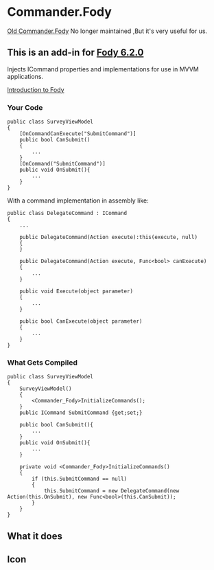 # Commander.Fody

[Old Commander.Fody](https://github.com/DamianReeves/Commander.Fody) No longer maintained ,But it's very useful for us.

## This is an add-in for [Fody 6.2.0](https://github.com/Fody/Fody/) 

Injects ICommand properties and implementations for use in MVVM applications.

[Introduction to Fody](http://github.com/Fody/Fody/wiki/SampleUsage)



### Your Code
    public class SurveyViewModel
    {
        [OnCommandCanExecute("SubmitCommand")]
        public bool CanSubmit()
        {
            ... 
        }
        [OnCommand("SubmitCommand")]
        public void OnSubmit(){
            ...
        }        
    }

With a command implementation in assembly like:

    public class DelegateCommand : ICommand
    {
        ...

        public DelegateCommand(Action execute):this(execute, null)
        {        
        }

        public DelegateCommand(Action execute, Func<bool> canExecute)
        {
            ...
        }

        public void Execute(object parameter)
        {
            ...
        }

        public bool CanExecute(object parameter)
        {
            ...
        }    
    }

### What Gets Compiled
    public class SurveyViewModel
    {
        SurveyViewModel()
        {
            <Commander_Fody>InitializeCommands();            
        }
        public ICommand SubmitCommand {get;set;}

        public bool CanSubmit(){ 
            ...
        }
        public void OnSubmit(){
            ...
        }   

        private void <Commander_Fody>InitializeCommands()
        {
            if (this.SubmitCommand == null)
            {
                this.SubmitCommand = new DelegateCommand(new Action(this.OnSubmit), new Func<bool>(this.CanSubmit));
            }
        }
    }

## What it does 


## Icon
